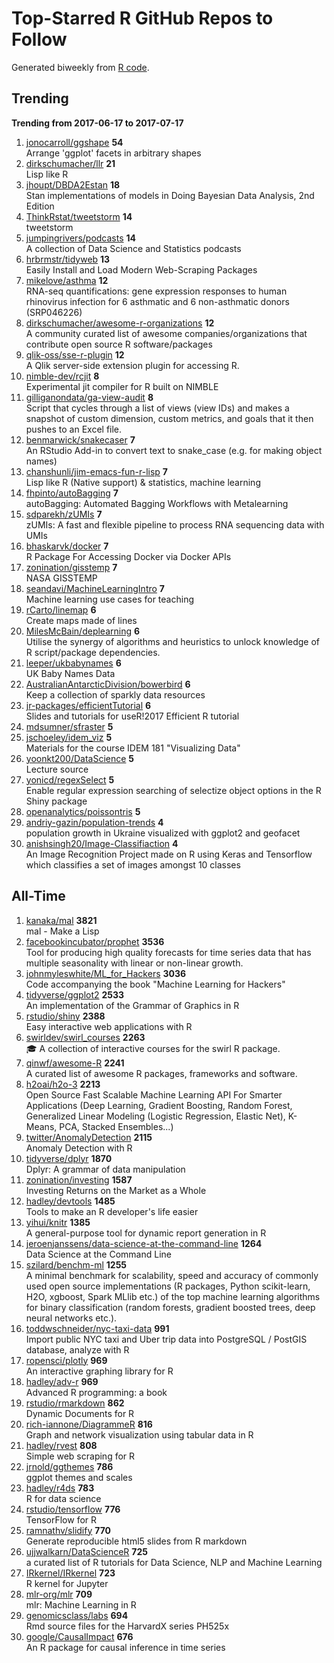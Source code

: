 # Top-Starred R GitHub Repos to Follow

Generated biweekly from [R code](https://github.com/qinwf/awesome-R/blob/master/trending_repo.R).

## Trending

**Trending from 2017-06-17 to 2017-07-17**

1. [jonocarroll/ggshape](https://github.com/jonocarroll/ggshape) **54**<br/>Arrange 'ggplot' facets in arbitrary shapes
1. [dirkschumacher/llr](https://github.com/dirkschumacher/llr) **21**<br/>Lisp like R
1. [jhoupt/DBDA2Estan](https://github.com/jhoupt/DBDA2Estan) **18**<br/>Stan implementations of models in Doing Bayesian Data Analysis, 2nd Edition
1. [ThinkRstat/tweetstorm](https://github.com/ThinkRstat/tweetstorm) **14**<br/>tweetstorm
1. [jumpingrivers/podcasts](https://github.com/jumpingrivers/podcasts) **14**<br/>A collection of Data Science and Statistics podcasts
1. [hrbrmstr/tidyweb](https://github.com/hrbrmstr/tidyweb) **13**<br/>Easily Install and Load Modern Web-Scraping Packages
1. [mikelove/asthma](https://github.com/mikelove/asthma) **12**<br/>RNA-seq quantifications: gene expression responses to human rhinovirus infection for 6 asthmatic and 6 non-asthmatic donors (SRP046226)
1. [dirkschumacher/awesome-r-organizations](https://github.com/dirkschumacher/awesome-r-organizations) **12**<br/>A community curated list of awesome companies/organizations that contribute open source R software/packages
1. [qlik-oss/sse-r-plugin](https://github.com/qlik-oss/sse-r-plugin) **12**<br/>A Qlik server-side extension plugin for accessing R.
1. [nimble-dev/rcjit](https://github.com/nimble-dev/rcjit) **8**<br/>Experimental jit compiler for R built on NIMBLE
1. [gilliganondata/ga-view-audit](https://github.com/gilliganondata/ga-view-audit) **8**<br/>Script that cycles through a list of views (view IDs) and makes a snapshot of custom dimension, custom metrics, and goals that it then pushes to an Excel file.
1. [benmarwick/snakecaser](https://github.com/benmarwick/snakecaser) **7**<br/>An RStudio Add-in to convert text to snake_case (e.g. for making object names)
1. [chanshunli/jim-emacs-fun-r-lisp](https://github.com/chanshunli/jim-emacs-fun-r-lisp) **7**<br/>Lisp like R (Native support) & statistics, machine learning
1. [fhpinto/autoBagging](https://github.com/fhpinto/autoBagging) **7**<br/>autoBagging: Automated Bagging Workflows with Metalearning
1. [sdparekh/zUMIs](https://github.com/sdparekh/zUMIs) **7**<br/>zUMIs: A fast and flexible pipeline to process RNA sequencing data with UMIs
1. [bhaskarvk/docker](https://github.com/bhaskarvk/docker) **7**<br/>R Package For Accessing Docker via Docker APIs 
1. [zonination/gisstemp](https://github.com/zonination/gisstemp) **7**<br/>NASA GISSTEMP
1. [seandavi/MachineLearningIntro](https://github.com/seandavi/MachineLearningIntro) **7**<br/>Machine learning use cases for teaching
1. [rCarto/linemap](https://github.com/rCarto/linemap) **6**<br/>Create maps made of lines
1. [MilesMcBain/deplearning](https://github.com/MilesMcBain/deplearning) **6**<br/>Utilise the synergy of algorithms and heuristics to unlock knowledge of R script/package dependencies.
1. [leeper/ukbabynames](https://github.com/leeper/ukbabynames) **6**<br/>UK Baby Names Data
1. [AustralianAntarcticDivision/bowerbird](https://github.com/AustralianAntarcticDivision/bowerbird) **6**<br/>Keep a collection of sparkly data resources
1. [jr-packages/efficientTutorial](https://github.com/jr-packages/efficientTutorial) **6**<br/>Slides and tutorials for useR!2017 Efficient R tutorial
1. [mdsumner/sfraster](https://github.com/mdsumner/sfraster) **5**<br/>
1. [jschoeley/idem_viz](https://github.com/jschoeley/idem_viz) **5**<br/>Materials for the course IDEM 181 "Visualizing Data"
1. [yoonkt200/DataScience](https://github.com/yoonkt200/DataScience) **5**<br/>Lecture source
1. [yonicd/regexSelect](https://github.com/yonicd/regexSelect) **5**<br/>Enable regular expression searching of selectize object options in the R Shiny package
1. [openanalytics/poissontris](https://github.com/openanalytics/poissontris) **5**<br/>
1. [andriy-gazin/population-trends](https://github.com/andriy-gazin/population-trends) **4**<br/>population growth in Ukraine visualized with ggplot2 and geofacet
1. [anishsingh20/Image-Classifiaction](https://github.com/anishsingh20/Image-Classifiaction) **4**<br/>An Image Recognition Project made on R using Keras and Tensorflow which classifies a set of images amongst 10 classes 


## All-Time

1. [kanaka/mal](https://github.com/kanaka/mal) **3821**<br/>mal - Make a Lisp
1. [facebookincubator/prophet](https://github.com/facebookincubator/prophet) **3536**<br/>Tool for producing high quality forecasts for time series data that has multiple seasonality with linear or non-linear growth.
1. [johnmyleswhite/ML_for_Hackers](https://github.com/johnmyleswhite/ML_for_Hackers) **3036**<br/>Code accompanying the book "Machine Learning for Hackers"
1. [tidyverse/ggplot2](https://github.com/tidyverse/ggplot2) **2533**<br/>An implementation of the Grammar of Graphics in R
1. [rstudio/shiny](https://github.com/rstudio/shiny) **2388**<br/>Easy interactive web applications with R
1. [swirldev/swirl_courses](https://github.com/swirldev/swirl_courses) **2263**<br/>:mortar_board: A collection of interactive courses for the swirl R package.
1. [qinwf/awesome-R](https://github.com/qinwf/awesome-R) **2241**<br/>A curated list of awesome R packages, frameworks and software.
1. [h2oai/h2o-3](https://github.com/h2oai/h2o-3) **2213**<br/>Open Source Fast Scalable Machine Learning API For Smarter Applications (Deep Learning, Gradient Boosting, Random Forest, Generalized Linear Modeling (Logistic Regression, Elastic Net), K-Means, PCA, Stacked Ensembles...)
1. [twitter/AnomalyDetection](https://github.com/twitter/AnomalyDetection) **2115**<br/>Anomaly Detection with R
1. [tidyverse/dplyr](https://github.com/tidyverse/dplyr) **1870**<br/>Dplyr: A grammar of data manipulation
1. [zonination/investing](https://github.com/zonination/investing) **1587**<br/>Investing Returns on the Market as a Whole
1. [hadley/devtools](https://github.com/hadley/devtools) **1485**<br/>Tools to make an R developer's life easier
1. [yihui/knitr](https://github.com/yihui/knitr) **1385**<br/>A general-purpose tool for dynamic report generation in R
1. [jeroenjanssens/data-science-at-the-command-line](https://github.com/jeroenjanssens/data-science-at-the-command-line) **1264**<br/>Data Science at the Command Line
1. [szilard/benchm-ml](https://github.com/szilard/benchm-ml) **1255**<br/>A minimal benchmark for scalability, speed and accuracy of commonly used open source implementations (R packages, Python scikit-learn, H2O, xgboost, Spark MLlib etc.) of the top machine learning algorithms for binary classification (random forests, gradient boosted trees, deep neural networks etc.).
1. [toddwschneider/nyc-taxi-data](https://github.com/toddwschneider/nyc-taxi-data) **991**<br/>Import public NYC taxi and Uber trip data into PostgreSQL / PostGIS database, analyze with R
1. [ropensci/plotly](https://github.com/ropensci/plotly) **969**<br/>An interactive graphing library for R
1. [hadley/adv-r](https://github.com/hadley/adv-r) **969**<br/>Advanced R programming: a book
1. [rstudio/rmarkdown](https://github.com/rstudio/rmarkdown) **862**<br/>Dynamic Documents for R
1. [rich-iannone/DiagrammeR](https://github.com/rich-iannone/DiagrammeR) **816**<br/>Graph and network visualization using tabular data in R
1. [hadley/rvest](https://github.com/hadley/rvest) **808**<br/>Simple web scraping for R
1. [jrnold/ggthemes](https://github.com/jrnold/ggthemes) **786**<br/>ggplot themes and scales
1. [hadley/r4ds](https://github.com/hadley/r4ds) **783**<br/>R for data science
1. [rstudio/tensorflow](https://github.com/rstudio/tensorflow) **776**<br/>TensorFlow for R
1. [ramnathv/slidify](https://github.com/ramnathv/slidify) **770**<br/>Generate reproducible html5 slides from R markdown
1. [ujjwalkarn/DataScienceR](https://github.com/ujjwalkarn/DataScienceR) **725**<br/>a curated list of R tutorials for Data Science, NLP and Machine Learning 
1. [IRkernel/IRkernel](https://github.com/IRkernel/IRkernel) **723**<br/>R kernel for Jupyter
1. [mlr-org/mlr](https://github.com/mlr-org/mlr) **709**<br/>mlr: Machine Learning in R 
1. [genomicsclass/labs](https://github.com/genomicsclass/labs) **694**<br/>Rmd source files for the HarvardX series PH525x
1. [google/CausalImpact](https://github.com/google/CausalImpact) **676**<br/>An R package for causal inference in time series


